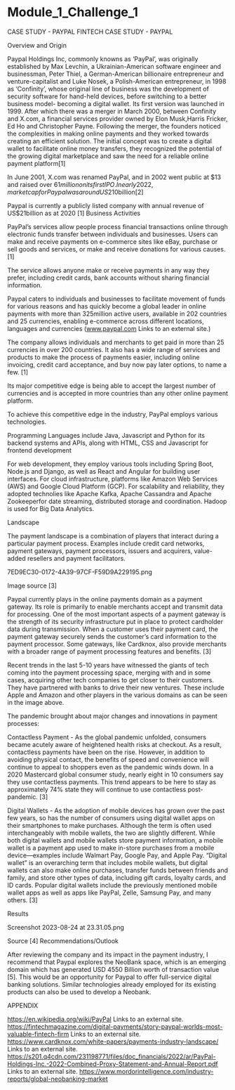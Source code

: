 # Module_1_Challenge_1
CASE STUDY - PAYPAL
FINTECH CASE STUDY - PAYPAL

Overview and Origin

Paypal Holdings Inc, commonly knowns as ‘PayPal’, was originally established by Max Levchin, a Ukrainian-American software engineer and businessman, Peter Thiel, a German-American billionaire entrepreneur and venture-capitalist and Luke Nosek, a Polish-American entrepreneur, in 1998 as ‘Confinity’, whose original line of business was the development of security software for hand-held devices, before switching to a better business model- becoming a digital wallet. Its first version was launched in 1999. After which there  was a merger in March 2000, between Confinity and X.com, a financial services provider owned by Elon Musk,Harris Fricker, Ed Ho and Christopher Payne. Following the merger, the founders noticed the complexities in making online payments and they worked towards creating an efficient solution. The initial concept was to create a digital wallet to facilitate online money transfers, they recognized the potential of the growing digital marketplace and saw the need for a reliable online payment platform[1] 

In June 2001, X.com was renamed PayPal, and in 2002 went public at $13 and raised over $61million on its first IPO. In early 2022, market cap for Paypal was around US$210billion[2]  

Paypal is currently a publicly listed company with annual revenue of US$21billion as at 2020 [1]
Business Activities

PayPal’s services allow people process financial transactions online through electronic funds transfer between individuals and businesses. Users can make and receive payments on e-commerce sites like eBay, purchase or sell goods and services, or make and receive donations for various causes. [1]

The service allows anyone make or receive payments in any way they prefer, including credit cards, bank accounts without sharing financial information.

Paypal caters to individuals and businesses to facilitate movement of funds for various reasons and has quickly become a global leader in online payments with more than 325million active users, available in 202 countries and 25 currencies, enabling e-commerce across different locations, languages and currencies (www.paypal.com Links to an external site.)

The company allows individuals and merchants to get paid in more than 25 currencies in over 200 countries. It also has a wide range of services and products to make the process of payments easier, including online invoicing, credit card acceptance, and buy now pay later options, to name a few. [1]

Its major competitive edge is being able to accept the largest number of currencies and is accepted in more countries than any other online payment platform.

To achieve this competitive edge in the industry, PayPal employs various technologies. 

Programming Languages include Java, Javascript and Python for its backend systems and APIs, along with HTML, CSS and Javascript for frontend development

For web development, they employ various tools including Spring Boot, Node.js and Django, as well as React and Angular for building user interfaces. For cloud infrastructure, platforms like Amazon Web Services (AWS) and Google Cloud Platform (GCP). For scalability and reliability, they adopted technolies like Apache Kafka, Apache Cassandra and Apache Zookeeperfor date streaming, distributed storage and coordination. Hadoop is used for Big Data Analytics.

Landscape

The payment landscape is a combination of players that interact during a particular payment process. Examples include credit card networks, payment gateways, payment processors, issuers and acquirers, value-added resellers and payment facilitators. 

7ED9EC30-0172-4A39-97CF-F59D9A229195.png

Image source [3]

Paypal currently plays in the online payments domain as a payment gateway. Its role is primarily to enable merchants accept and transmit data for processing. One of the most important aspects of a payment gateway is the strength of its security infrastructure put in place to protect cardholder data during transmission. When a customer uses their payment card, the payment gateway securely sends the customer’s card information to the payment processor. Some gateways, like Cardknox, also provide merchants with a broader range of payment processing features and benefits. [3]

Recent trends in the last 5-10 years have witnessed the giants of tech coming into the payment processing space, merging with and in some cases, acquiring other tech companies to get closer to their customers. They have partnered with banks to drive their new ventures. These include Apple and Amazon and other players in the various domains  as can be seen in the image above.

The pandemic brought about major changes and innovations in payment processes:

Contactless Payment - As the global pandemic unfolded, consumers became acutely aware of heightened health risks at checkout. As a result, contactless payments have been on the rise. However, in addition to avoiding physical contact, the benefits of speed and convenience will continue to appeal to shoppers even as the pandemic winds down. In a 2020 Mastercard global consumer study, nearly eight in 10 consumers say they use contactless payments. This trend appears to be here to stay as approximately 74% state they will continue to use contactless post-pandemic. [3]

Digital Wallets - As the adoption of mobile devices has grown over the past few years, so has the number of consumers using digital wallet apps on their smartphones to make purchases. Although the term is often used interchangeably with mobile wallets, the two are slightly different. While both digital wallets and mobile wallets store payment information, a mobile wallet is a payment app used to make in-store purchases from a mobile device—examples include Walmart Pay, Google Pay, and Apple Pay. “Digital wallet” is an overarching term that includes mobile wallets, but digital wallets can also make online purchases, transfer funds between friends and family, and store other types of data, including gift cards, loyalty cards, and ID cards. Popular digital wallets include the previously mentioned mobile wallet apps as well as apps like PayPal, Zelle, Samsung Pay, and many others. [3]

 

Results

 

Screenshot 2023-08-24 at 23.31.05.png

Source [4]
Recommendations/Outlook

After reviewing the company and its impact in the payment industry, I recommend that Paypal explores the NeoBank space, which is an emerging domain which has generated USD 4550 Billion worth of transaction value [5]. This would be an opportunity for Paypal to offer full-service digital banking solutions. Similar technologies already employed for its existing products can also be used to develop a Neobank.

 

 

APPENDIX

https://en.wikipedia.org/wiki/PayPal Links to an external site.
https://fintechmagazine.com/digital-payments/story-paypal-worlds-most-valuable-fintech-firm Links to an external site.
https://www.cardknox.com/white-papers/payments-industry-landscape/ Links to an external site.
https://s201.q4cdn.com/231198771/files/doc_financials/2022/ar/PayPal-Holdings-Inc.-2022-Combined-Proxy-Statement-and-Annual-Report.pdf Links to an external site.
https://www.mordorintelligence.com/industry-reports/global-neobanking-market